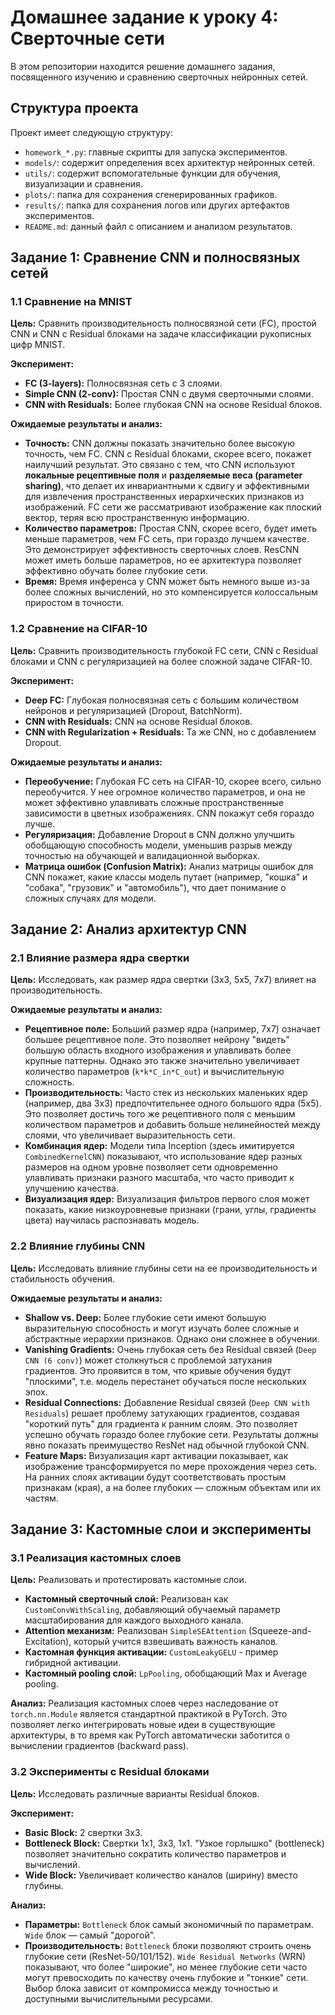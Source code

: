 # Домашнее задание к уроку 4: Сверточные сети

В этом репозитории находится решение домашнего задания, посвященного изучению и сравнению сверточных нейронных сетей.

## Структура проекта

Проект имеет следующую структуру:
- `homework_*.py`: главные скрипты для запуска экспериментов.
- `models/`: содержит определения всех архитектур нейронных сетей.
- `utils/`: содержит вспомогательные функции для обучения, визуализации и сравнения.
- `plots/`: папка для сохранения сгенерированных графиков.
- `results/`: папка для сохранения логов или других артефактов экспериментов.
- `README.md`: данный файл с описанием и анализом результатов.

## Задание 1: Сравнение CNN и полносвязных сетей

### 1.1 Сравнение на MNIST

**Цель:** Сравнить производительность полносвязной сети (FC), простой CNN и CNN с Residual блоками на задаче классификации рукописных цифр MNIST.

**Эксперимент:**
- **FC (3-layers):** Полносвязная сеть с 3 слоями.
- **Simple CNN (2-conv):** Простая CNN с двумя сверточными слоями.
- **CNN with Residuals:** Более глубокая CNN на основе Residual блоков.

**Ожидаемые результаты и анализ:**
- **Точность:** CNN должны показать значительно более высокую точность, чем FC. CNN с Residual блоками, скорее всего, покажет наилучший результат. Это связано с тем, что CNN используют **локальные рецептивные поля** и **разделяемые веса (parameter sharing)**, что делает их инвариантными к сдвигу и эффективными для извлечения пространственных иерархических признаков из изображений. FC сети же рассматривают изображение как плоский вектор, теряя всю пространственную информацию.
- **Количество параметров:** Простая CNN, скорее всего, будет иметь меньше параметров, чем FC сеть, при гораздо лучшем качестве. Это демонстрирует эффективность сверточных слоев. ResCNN может иметь больше параметров, но ее архитектура позволяет эффективно обучать более глубокие сети.
- **Время:** Время инференса у CNN может быть немного выше из-за более сложных вычислений, но это компенсируется колоссальным приростом в точности.

### 1.2 Сравнение на CIFAR-10

**Цель:** Сравнить производительность глубокой FC сети, CNN с Residual блоками и CNN с регуляризацией на более сложной задаче CIFAR-10.

**Эксперимент:**
- **Deep FC:** Глубокая полносвязная сеть с большим количеством нейронов и регуляризацией (Dropout, BatchNorm).
- **CNN with Residuals:** CNN на основе Residual блоков.
- **CNN with Regularization + Residuals:** Та же CNN, но с добавлением Dropout.

**Ожидаемые результаты и анализ:**
- **Переобучение:** Глубокая FC сеть на CIFAR-10, скорее всего, сильно переобучится. У нее огромное количество параметров, и она не может эффективно улавливать сложные пространственные зависимости в цветных изображениях. CNN покажут себя гораздо лучше.
- **Регуляризация:** Добавление Dropout в CNN должно улучшить обобщающую способность модели, уменьшив разрыв между точностью на обучающей и валидационной выборках.
- **Матрица ошибок (Confusion Matrix):** Анализ матрицы ошибок для CNN покажет, какие классы модель путает (например, "кошка" и "собака", "грузовик" и "автомобиль"), что дает понимание о сложных случаях для модели.

## Задание 2: Анализ архитектур CNN

### 2.1 Влияние размера ядра свертки

**Цель:** Исследовать, как размер ядра свертки (3x3, 5x5, 7x7) влияет на производительность.

**Ожидаемые результаты и анализ:**
- **Рецептивное поле:** Больший размер ядра (например, 7x7) означает большее рецептивное поле. Это позволяет нейрону "видеть" большую область входного изображения и улавливать более крупные паттерны. Однако это также значительно увеличивает количество параметров (`k*k*C_in*C_out`) и вычислительную сложность.
- **Производительность:** Часто стек из нескольких маленьких ядер (например, два 3x3) предпочтительнее одного большого ядра (5x5). Это позволяет достичь того же рецептивного поля с меньшим количеством параметров и добавить больше нелинейностей между слоями, что увеличивает выразительность сети.
- **Комбинация ядер:** Модели типа Inception (здесь имитируется `CombinedKernelCNN`) показывают, что использование ядер разных размеров на одном уровне позволяет сети одновременно улавливать признаки разного масштаба, что часто приводит к улучшению качества.
- **Визуализация ядер:** Визуализация фильтров первого слоя может показать, какие низкоуровневые признаки (грани, углы, градиенты цвета) научилась распознавать модель.

### 2.2 Влияние глубины CNN

**Цель:** Исследовать влияние глубины сети на ее производительность и стабильность обучения.

**Ожидаемые результаты и анализ:**
- **Shallow vs. Deep:** Более глубокие сети имеют большую выразительную способность и могут изучать более сложные и абстрактные иерархии признаков. Однако они сложнее в обучении.
- **Vanishing Gradients:** Очень глубокая сеть без Residual связей (`Deep CNN (6 conv)`) может столкнуться с проблемой затухания градиентов. Это проявится в том, что кривые обучения будут "плоскими", т.е. модель перестанет обучаться после нескольких эпох.
- **Residual Connections:** Добавление Residual связей (`Deep CNN with Residuals`) решает проблему затухающих градиентов, создавая "короткий путь" для градиента к ранним слоям. Это позволяет успешно обучать гораздо более глубокие сети. Результаты должны явно показать преимущество ResNet над обычной глубокой CNN.
- **Feature Maps:** Визуализация карт активации показывает, как изображение трансформируется по мере прохождения через сеть. На ранних слоях активации будут соответствовать простым признакам (края), а на более глубоких — сложным объектам или их частям.

## Задание 3: Кастомные слои и эксперименты

### 3.1 Реализация кастомных слоев

**Цель:** Реализовать и протестировать кастомные слои.
- **Кастомный сверточный слой:** Реализован как `CustomConvWithScaling`, добавляющий обучаемый параметр масштабирования для каждого выходного канала.
- **Attention механизм:** Реализован `SimpleSEAttention` (Squeeze-and-Excitation), который учится взвешивать важность каналов.
- **Кастомная функция активации:** `CustomLeakyGELU` - пример гибридной активации.
- **Кастомный pooling слой:** `LpPooling`, обобщающий Max и Average pooling.

**Анализ:**
Реализация кастомных слоев через наследование от `torch.nn.Module` является стандартной практикой в PyTorch. Это позволяет легко интегрировать новые идеи в существующие архитектуры, в то время как PyTorch автоматически заботится о вычислении градиентов (backward pass).

### 3.2 Эксперименты с Residual блоками

**Цель:** Исследовать различные варианты Residual блоков.

**Эксперимент:**
- **Basic Block:** 2 свертки 3x3.
- **Bottleneck Block:** Свертки 1x1, 3x3, 1x1. "Узкое горлышко" (bottleneck) позволяет значительно сократить количество параметров и вычислений.
- **Wide Block:** Увеличивает количество каналов (ширину) вместо глубины.

**Анализ:**
- **Параметры:** `Bottleneck` блок самый экономичный по параметрам. `Wide` блок — самый "дорогой".
- **Производительность:** `Bottleneck` блоки позволяют строить очень глубокие сети (ResNet-50/101/152). `Wide Residual Networks` (WRN) показывают, что более "широкие", но менее глубокие сети часто могут превосходить по качеству очень глубокие и "тонкие" сети. Выбор блока зависит от компромисса между точностью и доступными вычислительными ресурсами.
